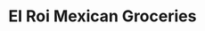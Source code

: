 ---
title: "El Roi Mexican Groceries"
url: /steinbach/el-roi-mexican-groceries/
shop: supermarket
---